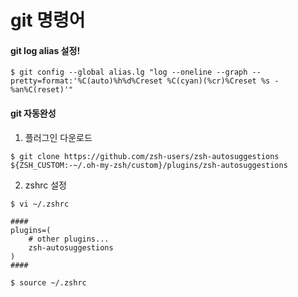 git 명령어
==========

#### git log alias 설정!

```
$ git config --global alias.lg "log --oneline --graph --pretty=format:'%C(auto)%h%d%Creset %C(cyan)(%cr)%Creset %s - %an%C(reset)'"
```

#### git 자동완성

1. 플러그인 다운로드
```
$ git clone https://github.com/zsh-users/zsh-autosuggestions ${ZSH_CUSTOM:-~/.oh-my-zsh/custom}/plugins/zsh-autosuggestions
```
2. zshrc 설정
```
$ vi ~/.zshrc

####
plugins=(
    # other plugins...
    zsh-autosuggestions
)
####

$ source ~/.zshrc